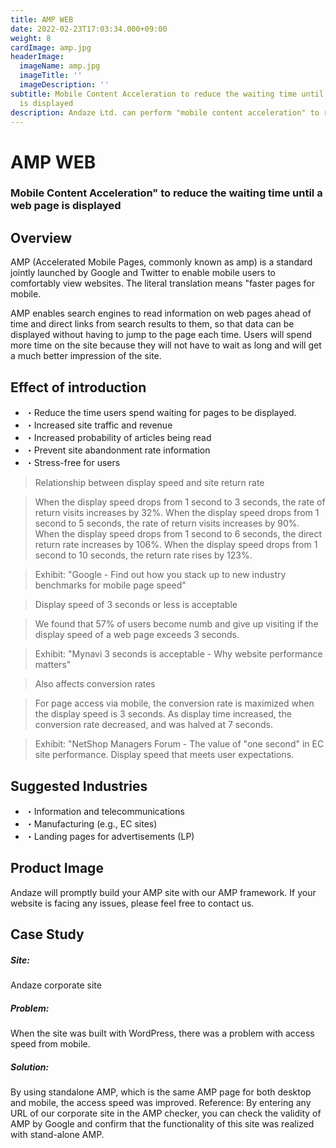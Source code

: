 ```yaml
---
title: AMP WEB
date: 2022-02-23T17:03:34.000+09:00
weight: 8
cardImage: amp.jpg
headerImage:
  imageName: amp.jpg
  imageTitle: ''
  imageDescription: ''
subtitle: Mobile Content Acceleration to reduce the waiting time until a web page
  is displayed
description: Andaze Ltd. can perform "mobile content acceleration" to reduce the waiting time for web pages to be displayed by AMP WEB. If your company's website is facing any issues, please feel free to contact us.
---
```

# AMP WEB

### Mobile Content Acceleration" to reduce the waiting time until a web page is displayed



## Overview

AMP (Accelerated Mobile Pages, commonly known as amp) is a standard jointly launched by Google and Twitter to enable mobile users to comfortably view websites. The literal translation means "faster pages for mobile.

AMP enables search engines to read information on web pages ahead of time and direct links from search results to them, so that data can be displayed without having to jump to the page each time. Users will spend more time on the site because they will not have to wait as long and will get a much better impression of the site.



## Effect of introduction

* ・Reduce the time users spend waiting for pages to be displayed.
* ・Increased site traffic and revenue
* ・Increased probability of articles being read
* ・Prevent site abandonment rate information
* ・Stress-free for users

> Relationship between display speed and site return rate

> When the display speed drops from 1 second to 3 seconds, the rate of return visits increases by 32%. When the display speed drops from 1 second to 5 seconds, the rate of return visits increases by 90%. When the display speed drops from 1 second to 6 seconds, the direct return rate increases by 106%. When the display speed drops from 1 second to 10 seconds, the return rate rises by 123%.

> Exhibit: "Google - Find out how you stack up to new industry benchmarks for mobile page speed"

> Display speed of 3 seconds or less is acceptable

> We found that 57% of users become numb and give up visiting if the display speed of a web page exceeds 3 seconds.

> Exhibit: "Mynavi 3 seconds is acceptable - Why website performance matters"

> Also affects conversion rates

> For page access via mobile, the conversion rate is maximized when the display speed is 3 seconds. As display time increased, the conversion rate decreased, and was halved at 7 seconds.

> Exhibit: "NetShop Managers Forum - The value of "one second" in EC site performance. Display speed that meets user expectations.



## Suggested Industries

* ・Information and telecommunications
* ・Manufacturing (e.g., EC sites)
* ・Landing pages for advertisements (LP)



## Product Image

Andaze will promptly build your AMP site with our AMP framework. If your website is facing any issues, please feel free to contact us.



## Case Study

##### **Site**:

Andaze corporate site

##### **Problem**:

When the site was built with WordPress, there was a problem with access speed from mobile.

##### **Solution**:

By using standalone AMP, which is the same AMP page for both desktop and mobile, the access speed was improved. Reference: By entering any URL of our corporate site in the AMP checker, you can check the validity of AMP by Google and confirm that the functionality of this site was realized with stand-alone AMP.